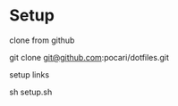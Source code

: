 Setup
====
clone from github
  
  git clone git@github.com:pocari/dotfiles.git

setup links

  sh setup.sh
